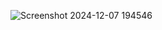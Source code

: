![Screenshot 2024-12-07 194546](https://github.com/user-attachments/assets/093fca23-20b0-4f0e-8e3a-0544e02c885c)
